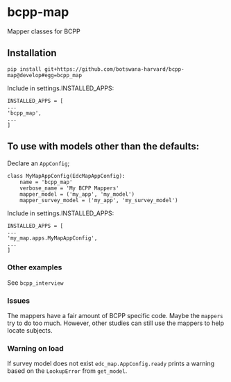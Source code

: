 # bcpp-map
Mapper classes for BCPP

## Installation

    pip install git+https://github.com/botswana-harvard/bcpp-map@develop#egg=bcpp_map

Include in settings.INSTALLED_APPS:

    INSTALLED_APPS = [
    ...
    'bcpp_map',
    ...
    ]

## To use with models other than the defaults:

Declare an `AppConfig`;

    class MyMapAppConfig(EdcMapAppConfig):
        name = 'bcpp_map'
        verbose_name = 'My BCPP Mappers'
        mapper_model = ('my_app', 'my_model')
        mapper_survey_model = ('my_app', 'my_survey_model')
        
Include in settings.INSTALLED_APPS:

    INSTALLED_APPS = [
    ...
    'my_map.apps.MyMapAppConfig',
    ...
    ]
    
### Other examples

See `bcpp_interview`

### Issues

The mappers have a fair amount of BCPP specific code. Maybe the `mappers` try to do too much. However, other studies can still use the mappers to help locate subjects.  

### Warning on load

If survey model does not exist `edc_map.AppConfig.ready` prints a warning based on the `LookupError` from `get_model`.
      

